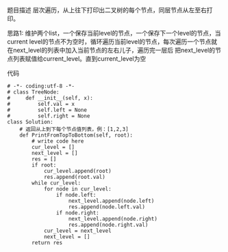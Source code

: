 题目描述
层次遍历，从上往下打印出二叉树的每个节点，同层节点从左至右打印。

思路1:
维护两个list，一个保存当前level的节点，一个保存下一个level的节点，当current level的节点不为空时，循环遍历当前level的节点，每次遍历一个节点就在next_level的列表中加入当前节点的左右儿子，遍历完一层后
把next_level的节点列表赋值给current_level。直到current_level为空

代码
```
# -*- coding:utf-8 -*-
# class TreeNode:
#     def __init__(self, x):
#         self.val = x
#         self.left = None
#         self.right = None
class Solution:
    # 返回从上到下每个节点值列表，例：[1,2,3]
    def PrintFromTopToBottom(self, root):
        # write code here
        cur_level = []
        next_level = []
        res = []
        if root:
            cur_level.append(root)
            res.append(root.val)
        while cur_level:
            for node in cur_level:
                if node.left:
                    next_level.append(node.left)
                    res.append(node.left.val)
                if node.right:
                    next_level.append(node.right)
                    res.append(node.right.val)
            cur_level = next_level
            next_level = []
        return res
```
